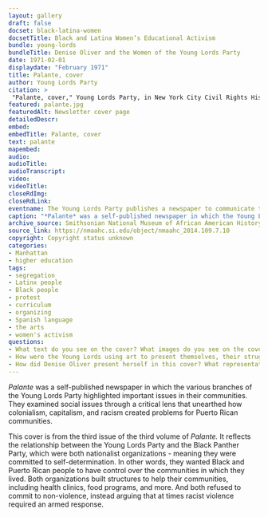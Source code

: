 ```yaml
--- 
layout: gallery
draft: false
docset: black-latina-women
docsetTitle: Black and Latina Women’s Educational Activism
bundle: young-lords
bundleTitle: Denise Oliver and the Women of the Young Lords Party
date: 1971-02-01
displaydate: "February 1971"
title: Palante, cover
author: Young Lords Party
citation: >
 "Palante, cover," Young Lords Party, in New York City Civil Rights History Project, Accessed: [Month Day, Year], https://nyccivilrightshistory.org/gallery/palante.
featured: palante.jpg
featuredAlt: Newsletter cover page
detailedDescr: 
embed: 
embedTitle: Palante, cover
text: palante
mapembed: 
audio: 
audioTitle: 
audioTranscript: 
video: 
videoTitle: 
closeRdImg: 
closeRdLink: 
eventname: The Young Lords Party publishes a newspaper to communicate their ideas. 
caption: "*Palante* was a self-published newspaper in which the Young Lords highlighted important issues in their communities. This cover is from the third issue of the third volume of *Palante.*"
archive_source: Smithsonian National Museum of African American History 
source_link: https://nmaahc.si.edu/object/nmaahc_2014.109.7.10
copyright: Copyright status unknown
categories: 
- Manhattan
- higher education
tags: 
- segregation
- Latinx people
- Black people
- protest
- curriculum
- organizing
- Spanish language
- the arts
- women's activism
questions:
- What text do you see on the cover? What images do you see on the cover? 
- How were the Young Lords using art to present themselves, their struggles, and their ideas for liberation? 
- How did Denise Oliver present herself in this cover? What representations of gender, including femininity and masculinity, do you see here?
--- 
```


*Palante* was a self-published newspaper in which the various branches of the Young Lords Party highlighted important issues in their communities. They examined social issues through a critical lens that unearthed how colonialism, capitalism, and racism created problems for Puerto Rican communities.

This cover is from the third issue of the third volume of *Palante.* It reflects the relationship between the Young Lords Party and the Black Panther Party, which were both nationalist organizations - meaning they were committed to self-determination. In other words, they wanted Black and Puerto Rican people to have control over the communities in which they lived. Both organizations built structures to help their communities, including health clinics, food programs, and more. And both refused to commit to non-violence, instead arguing that at times racist violence required an armed response.
